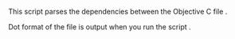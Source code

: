 This script parses the dependencies between the Objective C file .

Dot format of the file is output when you run the script .


